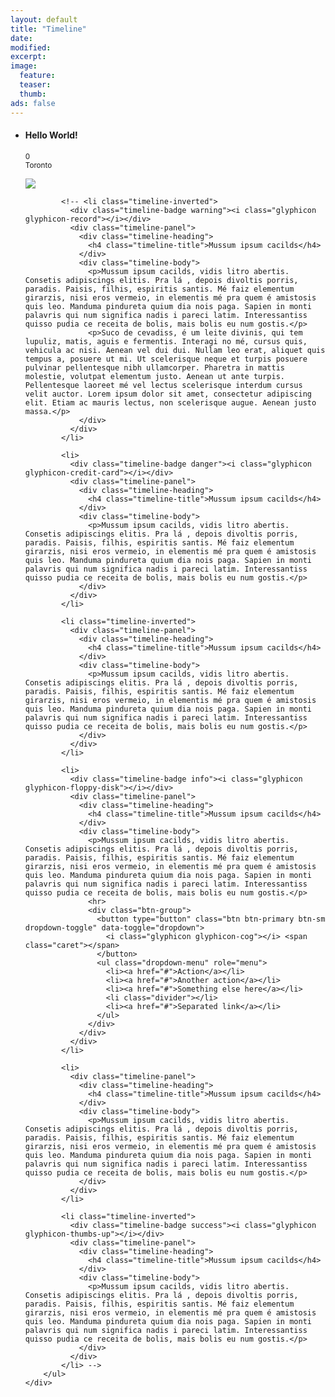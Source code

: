```yaml
---
layout: default
title: "Timeline"
date:
modified:
excerpt:
image:
  feature:
  teaser:
  thumb:
ads: false
---
```

<link href="timeline.css" rel="stylesheet">
<!-- https://stackoverflow.com/questions/10568065/limit-the-scope-of-bootstrap-styles -->
<link href="dist/css/bootstrap.min.css" rel="stylesheet" id="bootstrap-css">
<script src="//netdna.bootstrapcdn.com/bootstrap/3.0.3/js/bootstrap.min.js"></script>
<script src="//code.jquery.com/jquery-1.11.1.min.js"></script>

<div class="bootstrap-scope">
    <div class="container">
        <ul class="timeline">
            <li id="timeline-0-birth">
              <div class="timeline-badge red"><i class="glyphicon glyphicon-asterisk"></i></div>
              <div class="timeline-panel">
                <div class="timeline-heading">
                  <h4 class="timeline-title">Hello World!</h4>
                  <p><small class="text-muted"><i class="glyphicon glyphicon-time"></i> 0</small>
                  <br><small class="text-muted"><i class="glyphicon glyphicon-map-marker"></i> Toronto</small></p>
                </div>
                <div class="timeline-body">
                    <img src="{{ site.url }}/images/timeline/timeline-0-birth.jpg">
                </div>
              </div>
            </li>

            <!-- <li class="timeline-inverted">
              <div class="timeline-badge warning"><i class="glyphicon glyphicon-record"></i></div>
              <div class="timeline-panel">
                <div class="timeline-heading">
                  <h4 class="timeline-title">Mussum ipsum cacilds</h4>
                </div>
                <div class="timeline-body">
                  <p>Mussum ipsum cacilds, vidis litro abertis. Consetis adipiscings elitis. Pra lá , depois divoltis porris, paradis. Paisis, filhis, espiritis santis. Mé faiz elementum girarzis, nisi eros vermeio, in elementis mé pra quem é amistosis quis leo. Manduma pindureta quium dia nois paga. Sapien in monti palavris qui num significa nadis i pareci latim. Interessantiss quisso pudia ce receita de bolis, mais bolis eu num gostis.</p>
                  <p>Suco de cevadiss, é um leite divinis, qui tem lupuliz, matis, aguis e fermentis. Interagi no mé, cursus quis, vehicula ac nisi. Aenean vel dui dui. Nullam leo erat, aliquet quis tempus a, posuere ut mi. Ut scelerisque neque et turpis posuere pulvinar pellentesque nibh ullamcorper. Pharetra in mattis molestie, volutpat elementum justo. Aenean ut ante turpis. Pellentesque laoreet mé vel lectus scelerisque interdum cursus velit auctor. Lorem ipsum dolor sit amet, consectetur adipiscing elit. Etiam ac mauris lectus, non scelerisque augue. Aenean justo massa.</p>
                </div>
              </div>
            </li>

            <li>
              <div class="timeline-badge danger"><i class="glyphicon glyphicon-credit-card"></i></div>
              <div class="timeline-panel">
                <div class="timeline-heading">
                  <h4 class="timeline-title">Mussum ipsum cacilds</h4>
                </div>
                <div class="timeline-body">
                  <p>Mussum ipsum cacilds, vidis litro abertis. Consetis adipiscings elitis. Pra lá , depois divoltis porris, paradis. Paisis, filhis, espiritis santis. Mé faiz elementum girarzis, nisi eros vermeio, in elementis mé pra quem é amistosis quis leo. Manduma pindureta quium dia nois paga. Sapien in monti palavris qui num significa nadis i pareci latim. Interessantiss quisso pudia ce receita de bolis, mais bolis eu num gostis.</p>
                </div>
              </div>
            </li>

            <li class="timeline-inverted">
              <div class="timeline-panel">
                <div class="timeline-heading">
                  <h4 class="timeline-title">Mussum ipsum cacilds</h4>
                </div>
                <div class="timeline-body">
                  <p>Mussum ipsum cacilds, vidis litro abertis. Consetis adipiscings elitis. Pra lá , depois divoltis porris, paradis. Paisis, filhis, espiritis santis. Mé faiz elementum girarzis, nisi eros vermeio, in elementis mé pra quem é amistosis quis leo. Manduma pindureta quium dia nois paga. Sapien in monti palavris qui num significa nadis i pareci latim. Interessantiss quisso pudia ce receita de bolis, mais bolis eu num gostis.</p>
                </div>
              </div>
            </li>

            <li>
              <div class="timeline-badge info"><i class="glyphicon glyphicon-floppy-disk"></i></div>
              <div class="timeline-panel">
                <div class="timeline-heading">
                  <h4 class="timeline-title">Mussum ipsum cacilds</h4>
                </div>
                <div class="timeline-body">
                  <p>Mussum ipsum cacilds, vidis litro abertis. Consetis adipiscings elitis. Pra lá , depois divoltis porris, paradis. Paisis, filhis, espiritis santis. Mé faiz elementum girarzis, nisi eros vermeio, in elementis mé pra quem é amistosis quis leo. Manduma pindureta quium dia nois paga. Sapien in monti palavris qui num significa nadis i pareci latim. Interessantiss quisso pudia ce receita de bolis, mais bolis eu num gostis.</p>
                  <hr>
                  <div class="btn-group">
                    <button type="button" class="btn btn-primary btn-sm dropdown-toggle" data-toggle="dropdown">
                      <i class="glyphicon glyphicon-cog"></i> <span class="caret"></span>
                    </button>
                    <ul class="dropdown-menu" role="menu">
                      <li><a href="#">Action</a></li>
                      <li><a href="#">Another action</a></li>
                      <li><a href="#">Something else here</a></li>
                      <li class="divider"></li>
                      <li><a href="#">Separated link</a></li>
                    </ul>
                  </div>
                </div>
              </div>
            </li>

            <li>
              <div class="timeline-panel">
                <div class="timeline-heading">
                  <h4 class="timeline-title">Mussum ipsum cacilds</h4>
                </div>
                <div class="timeline-body">
                  <p>Mussum ipsum cacilds, vidis litro abertis. Consetis adipiscings elitis. Pra lá , depois divoltis porris, paradis. Paisis, filhis, espiritis santis. Mé faiz elementum girarzis, nisi eros vermeio, in elementis mé pra quem é amistosis quis leo. Manduma pindureta quium dia nois paga. Sapien in monti palavris qui num significa nadis i pareci latim. Interessantiss quisso pudia ce receita de bolis, mais bolis eu num gostis.</p>
                </div>
              </div>
            </li>

            <li class="timeline-inverted">
              <div class="timeline-badge success"><i class="glyphicon glyphicon-thumbs-up"></i></div>
              <div class="timeline-panel">
                <div class="timeline-heading">
                  <h4 class="timeline-title">Mussum ipsum cacilds</h4>
                </div>
                <div class="timeline-body">
                  <p>Mussum ipsum cacilds, vidis litro abertis. Consetis adipiscings elitis. Pra lá , depois divoltis porris, paradis. Paisis, filhis, espiritis santis. Mé faiz elementum girarzis, nisi eros vermeio, in elementis mé pra quem é amistosis quis leo. Manduma pindureta quium dia nois paga. Sapien in monti palavris qui num significa nadis i pareci latim. Interessantiss quisso pudia ce receita de bolis, mais bolis eu num gostis.</p>
                </div>
              </div>
            </li> -->
        </ul>
    </div>
</div>
